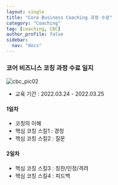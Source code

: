 ```yaml
---
layout: single
title: "Core Business Coaching 과정 수료"
category: "Coaching"
tag: [coaching, CBC]
author_profile: false
sidebar:
  nav: "docs"
---
```


### 코어 비즈니스 코칭 과정 수료 일지

![cbc_pic02](../images/2022-03-29-cbc/cbc_pic02.png)

- 교육 기간 : 2022.03.24 - 2022.03.25


#### 1일차

- 코칭의 이해
- 핵심 코칭 스킬1 : 경청
- 핵심 코칭 스킬2 : 질문

#### 2일차
- 핵심 코칭 스킬3 : 칭찬/인정/격려
- 핵심 코칭 스킬4 : 피드백

